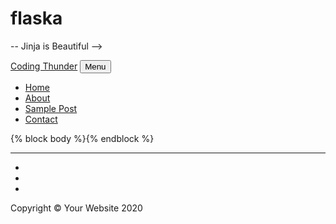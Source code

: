 # flaska
-- Jinja is Beautiful -->


  

  <!DOCTYPE html>
<html lang="en">

<head>

  <meta charset="utf-8">
  <meta name="viewport" content="width=device-width, initial-scale=1, shrink-to-fit=no">
  <meta name="description" content="">
  <meta name="author" content="">

  <title>The Coding Thunder</title>

  <!-- Bootstrap core CSS -->
  <link href="{{url_for('static',filename='vendor/bootstrap/css/bootstrap.min.css')}}" rel="stylesheet">

  <!-- Custom fonts for this template -->
  <link href="{{url_for('static',filename='vendor/fontawesome-free/css/all.min.css')}}" rel="stylesheet" type="text/css">
  <link href='https://fonts.googleapis.com/css?family=Lora:400,700,400italic,700italic' rel='stylesheet' type='text/css'>
  <link href='https://fonts.googleapis.com/css?family=Open+Sans:300italic,400italic,600italic,700italic,800italic,400,300,600,700,800' rel='stylesheet' type='text/css'>

  <!-- Custom styles for this template -->
  <link href="{{url_for('static',filename='css/clean-blog.min.css')}}" rel="stylesheet">

</head>

<body>

  <!-- Navigation -->
  <nav class="navbar navbar-expand-lg navbar-light fixed-top" id="mainNav">
    <div class="container">
      <a class="navbar-brand" href="index.html">Coding Thunder</a>
      <button class="navbar-toggler navbar-toggler-right" type="button" data-toggle="collapse" data-target="#navbarResponsive" aria-controls="navbarResponsive" aria-expanded="false" aria-label="Toggle navigation">
        Menu
        <i class="fas fa-bars"></i>
      </button>
      <div class="collapse navbar-collapse" id="navbarResponsive">
        <ul class="navbar-nav ml-auto">
          <li class="nav-item">
            <a class="nav-link" href="/">Home</a>
          </li>
          <li class="nav-item">
            <a class="nav-link" href="/about">About</a>
          </li>
          <li class="nav-item">
            <a class="nav-link" href="/post">Sample Post</a>
          </li>
          <li class="nav-item">
            <a class="nav-link" href="/contact">Contact</a>
          </li>
        </ul>
      </div>
    </div>
  </nav>



{% block body %}{% endblock %}





  <hr>

  <!-- Footer -->
  <footer>
    <div class="container">
      <div class="row">
        <div class="col-lg-8 col-md-10 mx-auto">
          <ul class="list-inline text-center">
            <li class="list-inline-item">
              <a href="#">
                <span class="fa-stack fa-lg">
                  <i class="fas fa-circle fa-stack-2x"></i>
                  <i class="fab fa-twitter fa-stack-1x fa-inverse"></i>
                </span>
              </a>
            </li>
            <li class="list-inline-item">
              <a href="#">
                <span class="fa-stack fa-lg">
                  <i class="fas fa-circle fa-stack-2x"></i>
                  <i class="fab fa-facebook-f fa-stack-1x fa-inverse"></i>
                </span>
              </a>
            </li>
            <li class="list-inline-item">
              <a href="#">
                <span class="fa-stack fa-lg">
                  <i class="fas fa-circle fa-stack-2x"></i>
                  <i class="fab fa-github fa-stack-1x fa-inverse"></i>
                </span>
              </a>
            </li>
          </ul>
          <p class="copyright text-muted">Copyright &copy; Your Website 2020</p>
        </div>
      </div>
    </div>
  </footer>

  <!-- Bootstrap core JavaScript -->
  <script src="{{url_for('static',filename='vendor/jquery/jquery.min.js')}}"></script>
  <script src="{{url_for('static',filename='vendor/bootstrap/js/bootstrap.bundle.min.js')}}"></script>

  <!-- Custom scripts for this template -->
  <script src="{{url_for('static',filename='js/clean-blog.min.js')}}"></script>

</body>

</html>



